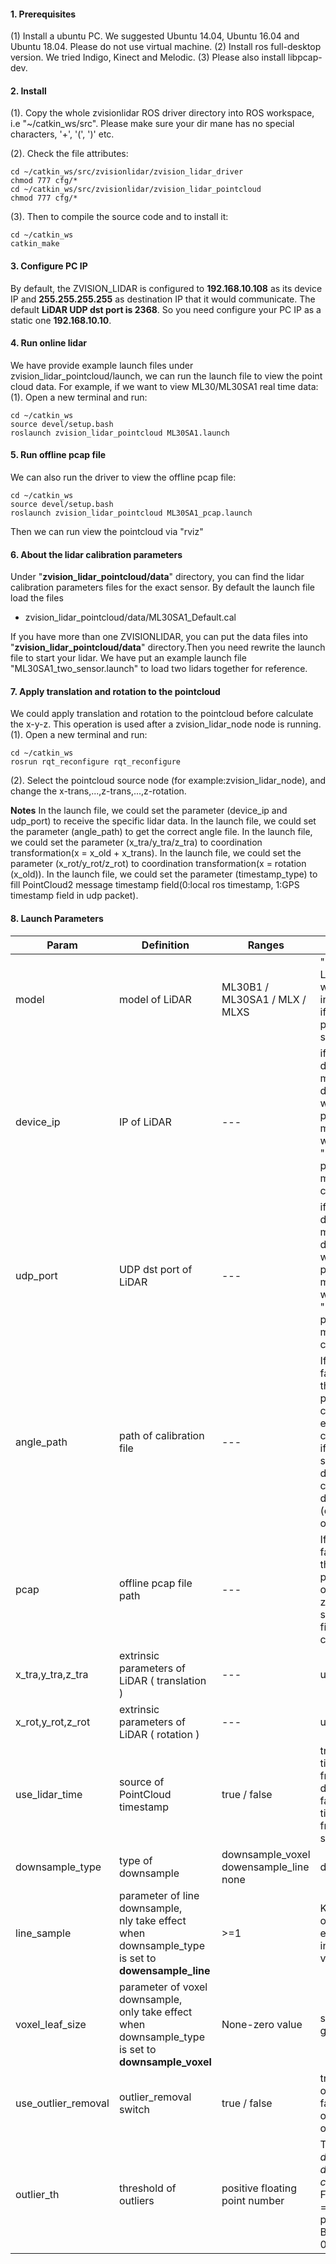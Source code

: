 #### 1. Prerequisites
(1) Install a ubuntu PC. We suggested Ubuntu 14.04, Ubuntu 16.04 and Ubuntu 18.04. Please do not use virtual machine.
(2) Install ros full-desktop version. We tried Indigo, Kinect and Melodic.
(3) Please also install libpcap-dev.

####  2. Install
(1). Copy the whole zvisionlidar ROS driver directory into ROS workspace, i.e "~/catkin_ws/src". Please make sure your dir mane has no special characters, '+', '(', ')' etc.

(2). Check the file attributes:

```
cd ~/catkin_ws/src/zvisionlidar/zvision_lidar_driver
chmod 777 cfg/*
cd ~/catkin_ws/src/zvisionlidar/zvision_lidar_pointcloud
chmod 777 cfg/*
```

(3). Then to compile the source code and to install it:

```
cd ~/catkin_ws
catkin_make
```
#### 3. Configure PC IP
By default, the ZVISION_LIDAR is configured to **192.168.10.108** as its device IP and **255.255.255.255** as destination IP that it would communicate. The default **LiDAR UDP dst port is 2368**.
So you need configure your PC IP as a static one **192.168.10.10**.

#### 4. Run online lidar
We have provide example launch files under zvision_lidar_pointcloud/launch, we can run the launch file to view the point cloud data. For example, if we want to view ML30/ML30SA1 real time data:
(1). Open a new terminal and run:

```
cd ~/catkin_ws
source devel/setup.bash
roslaunch zvision_lidar_pointcloud ML30SA1.launch
```

#### 5. Run offline pcap file
We can also run the driver to view the offline pcap file:

```
cd ~/catkin_ws
source devel/setup.bash
roslaunch zvision_lidar_pointcloud ML30SA1_pcap.launch
```
Then we can run view the pointcloud via "rviz"

#### 6. About the lidar calibration parameters
Under "**zvision_lidar_pointcloud/data**" directory, you can find the lidar calibration parameters files for the exact sensor. By default the launch file load the files
- zvision_lidar_pointcloud/data/ML30SA1_Default.cal


If you have more than one ZVISIONLIDAR, you can put the data files into "**zvision_lidar_pointcloud/data**" directory.Then you need rewrite the launch file to start your lidar. We have put an example launch file "ML30SA1_two_sensor.launch" to load two lidars together for reference.

#### 7. Apply translation and rotation to the pointcloud
We could apply translation and rotation to the pointcloud before calculate the x-y-z. This operation is used after a zvision_lidar_node node is running.
(1). Open a new terminal and run:

```
cd ~/catkin_ws
rosrun rqt_reconfigure rqt_reconfigure 
```
(2). Select the pointcloud source node (for example:zvision_lidar_node), and change the x-trans,...,z-trans,...,z-rotation.


**Notes**
In the launch file, we could set the parameter (device_ip and udp_port) to receive the specific lidar data.
In the launch file, we could set the parameter (angle_path) to get the correct angle file.
In the launch file, we could set the parameter (x_tra/y_tra/z_tra) to coordination transformation(x = x_old + x_trans).
In the launch file, we could set the parameter (x_rot/y_rot/z_rot) to coordination transformation(x = rotation (x_old)).
In the launch file, we could set the parameter (timestamp_type) to fill PointCloud2 message timestamp field(0:local ros timestamp, 1:GPS timestamp field in udp packet).

#### 8. Launch Parameters 

| Param               | Definition                                                   | Ranges                                           | Notes                                                        |
| ------------------- | ------------------------------------------------------------ | ------------------------------------------------ | ------------------------------------------------------------ |
| model               | model of LiDAR                                               | ML30B1 / ML30SA1 / MLX / MLXS                    | "unknown LIDAR model" will be printed in the console if this parameter is set incorrectly. |
| device_ip           | IP of LiDAR                                                  | ---                                              | if this value does not match the device, there will be no pointcloud message and will get "zvision lidar poll timeout" message in the console. |
| udp_port            | UDP dst port of LiDAR                                        | ---                                              | if this value does not match the device, there will be no pointcloud message and will get "zvision lidar poll timeout" message in the console. |
| angle_path          | path of calibration file                                     | ---                                              | If the driver fails to open the file,it will print "Open calibration file error" in the console.<br />if the value is set to "", the driver will get calibration data online (only works in online mode). |
| pcap                | offline pcap file path                                       | ---                                              | If the program fails to open the file, it will print "Error opening zvision lidar socket dump file" in the console. |
| x_tra,y_tra,z_tra   | extrinsic parameters of LiDAR ( translation )                | ---                                              | unit: m                                                      |
| x_rot,y_rot,z_rot   | extrinsic parameters of LiDAR ( rotation )                   | ---                                              | unit: deg                                                    |
| use_lidar_time      | source of PointCloud timestamp                               | true / false                                     | true: use timestamp from udp datapack <br />false: use timestamp from local system time |
| downsample_type     | type of downsample                                           | downsample_voxel<br />dowensample_line<br />none | default: none                                                |
| line_sample         | parameter of line downsample, <br />nly take effect when downsample_type is set to **dowensample_line** | >=1                                              | Keep the data of first line every N lines in each field of view |
| voxel_leaf_size     | parameter of voxel downsample,<br />only take effect when downsample_type is set to **downsample_voxel** | None-zero value                                  | size of voxel grid (unit: m)                                 |
| use_outlier_removal | outlier_removal switch                                       | true / false                                     | true: switch on outlier_removal<br />false: switch off outlier_removal |
| outlier_th          | threshold of outliers                                        | positive floating point number                   | This is a *dynamic distance* *coefficient*. Filter distance = coefficient * point distance. By default 0.05 |











